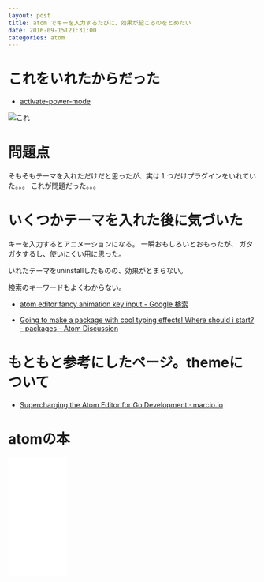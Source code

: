 ```yaml
---
layout: post
title: atom でキーを入力するたびに、効果が起こるのをとめたい
date: 2016-09-15T21:31:00
categories: atom
---
```


# これをいれたからだった

* [activate-power-mode](https://atom.io/packages/activate-power-mode)

![これ](https://i.github-camo.com/b1d03b9b7a9d7dc9a32d1eab307b5378f8c59a7b/68747470733a2f2f636c6f75642e67697468756275736572636f6e74656e742e636f6d2f6173736574732f3638383431352f31313631353536352f31306631363435362d396336352d313165352d386166342d3236356630316663383361302e676966)

# 問題点

そもそもテーマを入れただけだと思ったが、実は１つだけプラグインをいれていた。。。
これが問題だった。。。

# いくつかテーマを入れた後に気づいた

キーを入力するとアニメーションになる。
一瞬おもしろいとおもったが、
ガタガタするし、使いにくい用に思った。

いれたテーマをuninstallしたものの、効果がとまらない。

検索のキーワードもよくわからない。

* [atom editor fancy animation key input - Google 検索](https://www.google.com/search?q=atom+editor+fancy+animation+key+input&ie=utf-8&oe=utf-8)

* [Going to make a package with cool typing effects! Where should i start? - packages - Atom Discussion](https://discuss.atom.io/t/going-to-make-a-package-with-cool-typing-effects-where-should-i-start/16158/4)

# もともと参考にしたページ。themeについて

* [Supercharging the Atom Editor for Go Development · marcio.io](http://marcio.io/2015/07/supercharging-atom-editor-for-go-development/)

# atomの本

<iframe style="width:120px;height:240px;" marginwidth="0" marginheight="0" scrolling="no" frameborder="0" src="//rcm-fe.amazon-adsystem.com/e/cm?lt1=_blank&bc1=000000&IS2=1&bg1=FFFFFF&fc1=000000&lc1=0000FF&t=mi3002-22&o=9&p=8&l=as4&m=amazon&f=ifr&ref=as_ss_li_til&asins=4774182702&linkId=7adfcfbc990a6e9595bb38ef2380ee15"></iframe>
